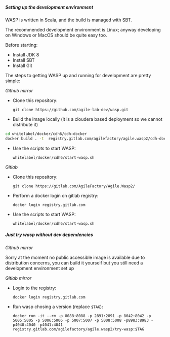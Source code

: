 ##### Setting up the development environment
WASP is written in Scala, and the build is managed with SBT.

The recommended development environment is Linux; anyway developing on Windows or MacOS should be quite easy too.

Before starting:
- Install JDK 8
- Install SBT
- Install Git


The steps to getting WASP up and running for development are pretty simple:

*Github mirror*

- Clone this repository:

    `git clone https://github.com/agile-lab-dev/wasp.git`

- Build the image locally (it is a cloudera based deployment so we cannot distribute it)

```sh
cd whitelabel/docker/cdh6/cdh-docker
docker build . -t  registry.gitlab.com/agilefactory/agile.wasp2/cdh-docker:6.3.2
```

 - Use the scripts to start WASP:

    `whitelabel/docker/cdh6/start-wasp.sh`

*Gitlab* 

- Clone this repository:

    `git clone https://gitlab.com/AgileFactory/Agile.Wasp2/` 

- Perform a docker login on gitlab registry:
  
    `docker login registry.gitlab.com`

- Use the scripts to start WASP:
    
    `whitelabel/docker/cdh6/start-wasp.sh`
    
##### Just try wasp without dev dependencies

*Github mirror*

Sorry at the moment no public accessible image is available due to distribution concerns, you can build it yourself
but you still need a development environment set up

*Gitlab mirror*

- Login to the registry:

    `docker login registry.gitlab.com`

- Run wasp chosing a version (replace `$TAG`):

    `docker run -it --rm -p 8088:8088 -p 2891:2891 -p 8042:8042 -p 5005:5005 -p 5006:5006 -p 5007:5007 -p 5008:5008 -p8983:8983 -p4040:4040 -p4041:4041 registry.gitlab.com/agilefactory/agile.wasp2/try-wasp:$TAG`